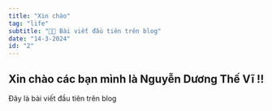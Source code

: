 ```yaml
---
title: "Xin chào"
tag: "life"
subtitle: "👋🏻 Bài viết đầu tiên trên blog"
date: "14-3-2024"
id: "2"
---
```


## Xin chào các bạn mình là Nguyễn Dương Thế Vĩ !!

Đây là bài viết đầu tiên trên blog
